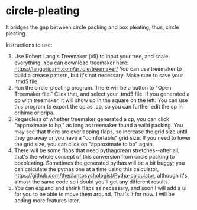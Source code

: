 # circle-pleating
It bridges the gap between circle packing and box pleating; thus, circle pleating. 

Instructions to use:
1. Use Robert Lang's Treemaker (v5) to input your tree, and scale everything. You can download treemaker here: https://langorigami.com/article/treemaker/ You can use treemaker to build a crease pattern, but it's not necessary. Make sure to save your .tmd5 file.
2. Run the circle-pleating program. There will be a button to "Open Treemaker file." Click that, and select your .tmd5 file. 
  If you generated a cp with treemaker, it will show up in the square on the left. You can use this program to export the cp as .cp, so you can further edit the cp in orihime or oripa.
3. Regardless of whether treemaker generated a cp, you can click "approximate to bp," as long as treemaker found a valid packing. You may see that there are overlapping flaps, so increase the grid size until they go away or you have a "comfortable" grid size. If you need to lower the grid size, you can click on "approximate to bp" again.
4. There will be some flaps that need pythagorean stretches--after all, that's the whole concept of this conversion from circle packing to boxpleating. Sometimes the generated pythas will be a bit buggy; you can calculate the pythas one at a time using this calculator, https://github.com/theplantpsychologist/Pytha-calculator, although it's almost the same code so i doubt you'll get any different results.
5. You can expand and shrink flaps as necessary, and soon I will add a ui for you to be able to move them around.
That's it for now. I will be adding more features later.

